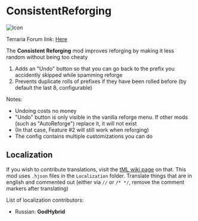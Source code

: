 # ConsistentReforging

![Icon](https://raw.githubusercontent.com/direwolf420/ConsistentReforging/master/icon.png)

Terraria Forum link: [Here](https://forums.terraria.org/index.php?threads/consistent-reforging.103087/)

The **Consistent Reforging** mod improves reforging by making it less random without being too cheaty

1. Adds an "Undo" button so that you can go back to the prefix you accidently skipped while spamming reforge
2. Prevents duplicate rolls of prefixes if they have been rolled before (by default the last 8, configurable)

Notes:
* Undoing costs no money
* "Undo" button is only visible in the vanilla reforge menu. If other mods (such as "AutoReforge") replace it, it will not exist
* (In that case, Feature #2 will still work when reforging)
* The config contains multiple customizations you can do

## Localization
If you wish to contribute translations, visit the [tML wiki page](https://github.com/tModLoader/tModLoader/wiki/Contributing-Localization) on that.
This mod uses `.hjson` files in the `Localization` folder.
Translate things that are in english and commented out (either via `//` or `/* */`, remove the comment markers after translating)

List of localization contributors:
* Russian: **GodHybrid**